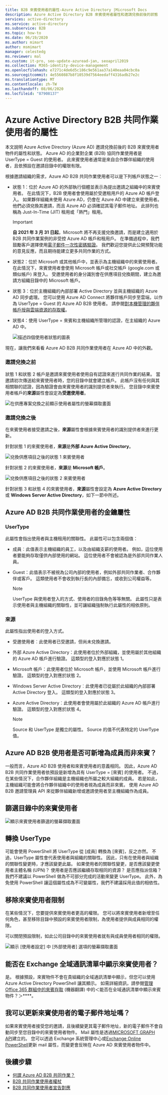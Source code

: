 ```yaml
---
title: B2B 來賓使用者的屬性-Azure Active Directory |Microsoft Docs
description: Azure Active Directory B2B 來賓使用者屬性和邀請兌換前後的狀態
services: active-directory
ms.service: active-directory
ms.subservice: B2B
ms.topic: how-to
ms.date: 06/19/2020
ms.author: mimart
author: msmimart
manager: celestedg
ms.reviewer: mal
ms.custom: it-pro, seo-update-azuread-jan, seoapril2019
ms.collection: M365-identity-device-management
ms.openlocfilehash: e7271c4de6d5c186c9e561aa37a140eaa04cbc0a
ms.sourcegitcommit: 4e5560887b8f10539d7564eedaff4316adb27e2c
ms.translationtype: MT
ms.contentlocale: zh-TW
ms.lasthandoff: 08/06/2020
ms.locfileid: "87908137"
---
```

# <a name="properties-of-an-azure-active-directory-b2b-collaboration-user"></a>Azure Active Directory B2B 共同作業使用者的屬性

本文說明 Azure Active Directory (Azure AD) 邀請兌換前後的 B2B 來賓使用者物件的屬性和狀態。 Azure AD 的企業對企業 (B2B) 協同作業使用者是 UserType = Guest 的使用者。 此來賓使用者通常是來自合作夥伴組織的使用者，且依預設在邀請目錄中的權限有限。

根據邀請組織的需求，Azure AD B2B 共同作業使用者可以是下列帳戶狀態之一︰

- 狀態 1：位於 Azure AD 的外部執行個體並表示為提出邀請之組織中的來賓使用者。 在此情況下，B2B 使用者會使用屬於受邀租用戶的 Azure AD 帳戶登入。 如果夥伴組織未使用 Azure AD，仍會在 Azure AD 中建立來賓使用者。 他們必須兌換其邀請，而且 Azure AD 必須確認其電子郵件地址。 此排列也稱為 Just-In-Time (JIT) 租用或「熱門」租用。

   > [!IMPORTANT]
   > **自 2021 年 3 月 31 日起**，Microsoft 將不再支援兌換邀請，而是建立適用於 B2B 共同作業案例的非受控 Azure AD 帳戶和租用戶。 在準備過程中，我們鼓勵客戶選擇使用[電子郵件一次性密碼驗證](one-time-passcode.md)。 我們歡迎您提供此公開預覽功能的意見反應，而且期待能建立更多共同作業的方式。

- 狀態2：位於 Microsoft 或其他帳戶中，並表示為主機組織中的來賓使用者。 在此情況下，來賓使用者會使用 Microsoft 帳戶或社交帳戶 (google.com 或類似帳戶) 來登入。 受邀使用者的身分識別會在供應項目兌換期間，建立為邀請方組織目錄中的 Microsoft 帳戶。

- 狀態 3：位於主機組織的內部部署 Active Directory 並與主機組織的 Azure AD 同步處理。 您可以使用 Azure AD Connect 將夥伴帳戶同步至雲端，以作為 UserType = Guest 的 Azure AD B2B 使用者。 請參閱[對本機管理的夥伴帳戶授與雲端資源的存取權](hybrid-on-premises-to-cloud.md)。

- 狀態4：使用 UserType = 來賓和主機組織所管理的認證，在主組織的 Azure AD 中。

  ![描述四個使用者狀態的圖表](media/user-properties/redemption-diagram.png)


現在，讓我們來看看 Azure AD B2B 共同作業使用者在 Azure AD 中的外觀。

### <a name="before-invitation-redemption"></a>邀請兌換之前

狀態 1 和狀態 2 帳戶是邀請來賓使用者使用自有認證來進行共同作業的結果。 當邀請初次傳送給來賓使用者時，您的目錄中就會建立帳戶。 此帳戶沒有任何與其相關聯的認證，因為驗證會由來賓使用者的識別提供者來執行。 您目錄中來賓使用者帳戶的**來源**屬性會設定為**受邀使用者**。 

![在供應專案兌換之前顯示使用者屬性的螢幕擷取畫面](media/user-properties/before-redemption.png)

### <a name="after-invitation-redemption"></a>邀請兌換之後

在來賓使用者接受邀請之後，**來源**屬性會根據來賓使用者的識別提供者來進行更新。

針對狀態 1 的來賓使用者，**來源**是**外部 Azure Active Directory**。

![兌換供應項目之後的狀態 1 來賓使用者](media/user-properties/after-redemption-state1.png)

針對狀態 2 的來賓使用者，**來源**是 **Microsoft 帳戶**。

![兌換供應項目之後的狀態 2 來賓使用者](media/user-properties/after-redemption-state2.png)

針對狀態 3 和狀態 4 的來賓使用者，**來源**屬性會設定為 **Azure Active Directory** 或 **Windows Server Active Directory**，如下一節中所述。

## <a name="key-properties-of-the-azure-ad-b2b-collaboration-user"></a>Azure AD B2B 共同作業使用者的金鑰屬性
### <a name="usertype"></a>UserType
此屬性會指出使用者與主機租用的關聯性。 此屬性可以包含兩個值：
- 成員︰此值表示主機組織的員工，以及由組織支薪的使用者。 例如，這位使用者要能夠存取僅供內部使用的網站。 這位使用者不會被認為是外部共同作業人員。

- Guest：此值表示不被視為公司內部的使用者，例如外部共同作業者、合作夥伴或客戶。 這類使用者不會收到執行長的內部備忘，或收到公司權益等。

  > [!NOTE]
  > UserType 與使用者登入的方式、使用者的目錄角色等等無關。 此屬性只是表示使用者與主機組織的關聯性，並可讓組織強制執行此屬性的相依原則。

### <a name="source"></a>來源
此屬性指出使用者的登入方式。

- 受邀使用者︰此使用者已受邀請，但尚未兌換邀請。

- 外部 Azure Active Directory：此使用者位於外部組織，並使用屬於其他組織的 Azure AD 帳戶進行驗證。 這類型的登入對應於狀態 1。

- Microsoft 帳戶：此使用者位於 Microsoft 帳戶，並使用 Microsoft 帳戶進行驗證。 這類型的登入對應於狀態 2。

- Windows Server Active Directory︰此使用者已從屬於此組織的內部部署 Active Directory 登入。 這類型的登入對應於狀態 3。

- Azure Active Directory︰此使用者會使用屬於此組織的 Azure AD 帳戶進行驗證。 這類型的登入對應於狀態 4。
  > [!NOTE]
  > Source 和 UserType 是獨立的屬性。 Source 的值不代表特定的 UserType 值。

## <a name="can-azure-ad-b2b-users-be-added-as-members-instead-of-guests"></a>Azure AD B2B 使用者是否可新增為成員而非來賓？
一般而言，Azure AD B2B 使用者和來賓使用者的意義相同。 因此，Azure AD B2B 共同作業使用者依預設是新增為具有 UserType = [來賓] 的使用者。 不過，在某些情況下，合作夥伴組織是主機組織也所屬之較大組織的成員。 若是如此，主機組織可能會將合作夥伴組織中的使用者視為成員而非來賓。 使用 Azure AD B2B 邀請管理員 API 來從夥伴組織新增或邀請使用者至主機組織作為成員。

## <a name="filter-for-guest-users-in-the-directory"></a>篩選目錄中的來賓使用者

![顯示來賓使用者篩選的螢幕擷取畫面](media/user-properties/filter-guest-users.png)

## <a name="convert-usertype"></a>轉換 UserType
可能會使用 PowerShell 將 UserType 從 [成員] 轉換為 [來賓]，反之亦然。 不過，UserType 屬性會代表使用者與組織的關聯性。 因此，只有在使用者與組織的關聯性變更時，才應該變更此屬。 如果使用者的關聯性變更，是否應該變更使用者主體名稱 (UPN)？ 使用者是否應該繼續存取相同的資源？ 是否應指派信箱？ 我們不建議以 PowerShell 做為不可部分完成的活動來變更 UserType。 此外，為免使用 PowerShell 讓這個屬性成為不可變屬性，我們不建議採用此值的相依性。

## <a name="remove-guest-user-limitations"></a>移除來賓使用者限制
在某些情況下，您要提供來賓使用者更高的權限。 您可以將來賓使用者新增至任何角色，甚至移除目錄中預設的來賓使用者限制，為使用者提供與成員相同的權限。

可以關閉預設限制，如此公司目錄中的來賓使用者就有與成員使用者相同的權限。

![顯示 [使用者設定] 中 [外部使用者] 選項的螢幕擷取畫面](media/user-properties/remove-guest-limitations.png)

## <a name="can-i-make-guest-users-visible-in-the-exchange-global-address-list"></a>能否在 Exchange 全域通訊清單中顯示來賓使用者？
是。 根據預設，來賓物件不會在貴組織的全域通訊清單中顯示，但您可以使用 Azure Active Directory PowerShell 讓其顯示。 如需詳細資訊，請參閱[管理 Office 365 群組中的來賓存取](https://docs.microsoft.com/office365/admin/create-groups/manage-guest-access-in-groups) \(機器翻譯\) 中的＜能否在全域通訊清單中顯示來賓物件？＞****。

## <a name="can-i-update-a-guest-users-email-address"></a>我可以更新來賓使用者的電子郵件地址嗎？

如果來賓使用者接受您的邀請，且後續變更其電子郵件地址，新的電子郵件不會自動同步至您目錄中的來賓使用者物件。 Mail 屬性是透過[MICROSOFT GRAPH API](https://docs.microsoft.com/graph/api/resources/user?view=graph-rest-1.0)建立的。 您可以透過 Exchange 系統管理中心或[Exchange Online PowerShell](https://docs.microsoft.com/powershell/module/exchange/users-and-groups/set-mailuser?view=exchange-ps)更新 mail 屬性，而變更會反映在 Azure AD 來賓使用者物件中。

## <a name="next-steps"></a>後續步驟

* [何謂 Azure AD B2B 共同作業？](what-is-b2b.md)
* [B2B 共同作業使用者權杖](user-token.md)
* [B2B 共同作業使用者宣告對應](claims-mapping.md)
